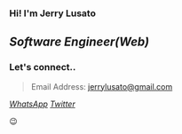 ### Hi! I'm Jerry Lusato
*Software Engineer(Web)*
---
### Let's connect..

> Email Address: jerrylusato@gmail.com

*[WhatsApp](https://wa.me/255710557678)*
*[Twitter](https://twitter.com/jerrylusato)*

😉
